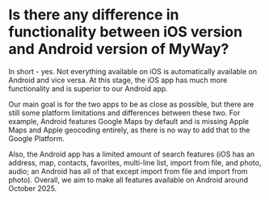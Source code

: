 # Is there any difference in functionality between iOS version and Android version of MyWay?

In short - yes. Not everything available on iOS is automatically available on Android and vice versa. At this stage, the iOS app has much more functionality and is superior to our Android app.

Our main goal is for the two apps to be as close as possible, but there are still some platform limitations and differences between these two. For example, Android features Google Maps by default and is missing Apple Maps and Apple geocoding entirely, as there is no way to add that to the Google Platform.&#x20;

Also, the Android app has a limited amount of search features (iOS has an address, map, contacts, favorites, multi-line list, import from file, and photo, audio; an Android has all of that except import from file and import from photo). Overall, we aim to make all features available on Android around October 2025.
